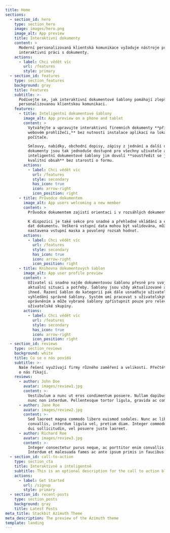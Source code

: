 ```yaml
---
title: Home
sections:
  - section_id: hero
    type: section_hero
    image: images/hero.png
    image_alt: App preview
    title: Interaktivní dokumenty
    content: >
      Moderní personalizovaná klientská komunikace vyžaduje nástroje pro
      interaktivní práci s dokumenty.
    actions:
      - label: Chci vědět víc
        url: /features
        style: primary
  - section_id: features
    type: section_features
    background: gray
    title: Features
    subtitle: >-
      Podívejte se, jak interaktivní dokumentové šablony pomáhají zlepšovat
      personalizovanou klientskou komunikaci.
    features:
      - title: Inteligentní dokumentové šablony
        image_alt: App preview on a phone and tablet
        content: >
          Vytvářejte a upravujte interaktivní firemních dokumenty **přímo ve
          webovém prohlížeči,** bez nutnosti instalace aplikací na lokální
          počítače.

          Smlouvy, nabídky, obchodní dopisy, zápisy z jednání a další obchodní
          dokumenty jsou tak jednoduše dostupné pro všechny uživatele a
          inteligentní dokumentové šablony jim dovolí **soustředit se jen na
          kvalitní obsah** bez starostí o formu.
        actions:
          - label: Chci vědět víc
            url: /features
            style: secondary
            has_icon: true
            icon: arrow-right
            icon_position: right
      - title: Průvodce dokumentem
        image_alt: App users welcoming a new member
        content: >
          Průvodce dokumentem zajistí orientaci i v rozsáhlých dokumentech.

          K dispozici je také sekce pro snadné a přehledné vkládání a editaci
          dat dokumentu. Veškerá vstupní data mohou být validována, může být
          nastavena vstupní maska a povolený rozsah hodnot.
        actions:
          - label: Chci vědět víc
            url: /features
            style: secondary
            has_icon: true
            icon: arrow-right
            icon_position: right
      - title: Knihovna dokumentových šablon
        image_alt: App user profile preview
        content: >
          Uživatel si snadno najde dokumentovou šablonu přesně pro svojí
          aktuální situaci a potřeby. Šablony jsou vždy aktualizované a dostupné
          ihned. Řazení šablon do kategorií pak dále usnadňuje uživateli
          vyhledání správné šablony. Systém umí pracovat s uživatelským
          oprávněním a může vybrané šablony zpřístupnit pouze pro relevantní
          uživatelské skupiny.
        actions:
          - label: Chci vědět víc
            url: /features
            style: secondary
            has_icon: true
            icon: arrow-right
            icon_position: right
  - section_id: reviews
    type: section_reviews
    background: white
    title: Co se o nás povídá
    subtitle: >-
      Naše řešení využívají firmy různého zaměření a velikosti. Přečtěte si, co
      o nás říkají.
    reviews:
      - author: John Doe
        avatar: images/review1.jpg
        content: >-
          Vestibulum a nunc ut eros condimentum posuere. Nullam dapibus quis
          nunc non interdum. Pellentesque tortor ligula, gravida ac commodo eu.
      - author: Jane Roe
        avatar: images/review2.jpg
        content: >-
          Sed laoreet magna commodo libero euismod sodales. Nunc ac libero
          convallis, interdum ligula vel, pretium diam. Integer commodo sem at
          dui sollicitudin, vel posuere justo laoreet.
      - author: Richard Roe
        avatar: images/review3.jpg
        content: >-
          Integer consectetur purus neque, ac porttitor enim convallis vitae.
          Interdum et malesuada fames ac ante ipsum primis in faucibus.
  - section_id: call-to-action
    type: section_cta
    title: Interaktivně a inteligentně
    subtitle: This is an optional description for the call to action block.
    actions:
      - label: Get Started
        url: /signup
        style: primary
  - section_id: recent-posts
    type: section_posts
    background: gray
    title: Latest Posts
meta_title: Stackbit Azimuth Theme
meta_description: The preview of the Azimuth theme
template: landing
---
```


